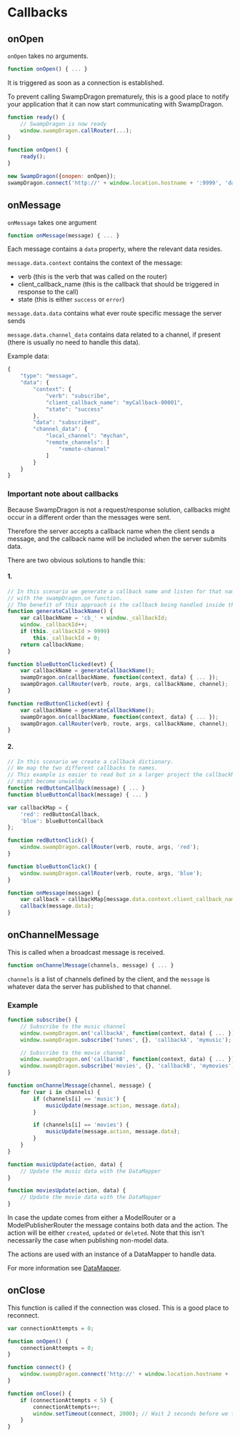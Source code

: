 # Callbacks ##


## onOpen ##

`onOpen` takes no arguments.

```javascript
function onOpen() { ... }
```

It is triggered as soon as a connection is established.

To prevent calling SwampDragon prematurely, this is a good place to notify your application that it can now start communicating with SwampDragon.

```javascript
function ready() {
    // SwampDragon is now ready
    window.swampDragon.callRouter(...);
}

function onOpen() {
    ready();
}

new SwampDragon({onopen: onOpen});
swampDragon.connect('http://' + window.location.hostname + ':9999', 'data')
```


## onMessage ##

`onMessage` takes one argument

```javascript
function onMessage(message) { ... }
```

Each message contains a `data` property, where the relevant data resides.

`message.data.context` contains the context of the message:

*  verb (this is the verb that was called on the router)
*  client_callback_name (this is the callback that should be triggered in response to the call)
*  state (this is either `success` or `error`)


`message.data.data` contains what ever route specific message the server sends

`message.data.channel_data` contains data related to a channel, if present (there is usually no need to handle this data).


Example data:

```javascript
{
    "type": "message",
    "data": {
        "context": {
            "verb": "subscribe",
            "client_callback_name": "myCallback-00001",
            "state": "success"
        },
        "data": "subscribed",
        "channel_data": {
            "local_channel": "mychan",
            "remote_channels": [
                "remote-channel"
            ]
        }
    }
}
```


### Important note about callbacks ###

Because SwampDragon is not a request/response solution, callbacks might occur in a different order than the messages were sent.

Therefore the server accepts a callback name when the client sends a message, and the callback name will be included when the server submits data.

There are two obvious solutions to handle this:


#### 1. ####

```javascript
// In this scenario we generate a callback name and listen for that name
// with the swampDragon.on function.
// The benefit of this approach is the callback being handled inside the calling function.
function generateCallbackName() {
    var callbackName = 'cb_' + window._callbackId;
    window._callbackId++;
    if (this._callbackId > 9999)
        this._callbackId = 0;
    return callbackName;
}

function blueButtonClicked(evt) {
    var callbackName = generateCallbackName();
    swampDragon.on(callbackName, function(context, data) { ... });
    swampDragon.callRouter(verb, route, args, callbackName, channel);
}

function redButtonClicked(evt) {
    var callbackName = generateCallbackName();
    swampDragon.on(callbackName, function(context, data) { ... });
    swampDragon.callRouter(verb, route, args, callbackName, channel);
}
```


#### 2. ####

```javascript
// In this scenario we create a callback dictionary.
// We map the two different callbacks to names.
// This example is easier to read but in a larger project the callbackMap
// might become unwieldy
function redButtonCallback(message) { ... }
function blueButtonCallback(message) { ... }

var callbackMap = {
    'red': redButtonCallback,
    'blue': blueButtonCallback
};

function redButtonClick() {
    window.swampDragon.callRouter(verb, route, args, 'red');
}

function blueButtonClick() {
    window.swampDragon.callRouter(verb, route, args, 'blue');
}

function onMessage(message) {
    var callback = callbackMap[message.data.context.client_callback_name];
    callback(message.data);
}
```


## onChannelMessage ##

This is called when a broadcast message is received.

```javascript
function onChannelMessage(channels, message) { ... }
```

`channels` is a list of channels defined by the client, and the `message` is whatever data the server has published to that channel.


### Example ###

```javascript
function subscribe() {
    // Subscribe to the music channel
    window.swampDragon.on('callbackA', function(context, data) { ... })
    window.swampDragon.subscribe('tunes', {}, 'callbackA', 'mymusic');

    // Subscribe to the movie channel
    window.swampDragon.on('callbackB', function(context, data) { ... })
    window.swampDragon.subscribe('movies', {}, 'callbackB', 'mymovies');
}

function onChannelMessage(channel, message) {
    for (var i in channels) {
        if (channels[i] == 'music') {
            musicUpdate(message.action, message.data);
        }

        if (channels[i] == 'movies') {
            musicUpdate(message.action, message.data);
        }
    }
}

function musicUpdate(action, data) {
    // Update the music data with the DataMapper
}

function moviesUpdate(action, data) {
    // Update the movie data with the DataMapper
}
```

In case the update comes from either a ModelRouter or a ModelPublisherRouter the message contains both data and the action.
The action will be either `created`, `updated` or `deleted`.
Note that this isn't necessarily the case when publishing non-model data.

The actions are used with an instance of a DataMapper to handle data.

For more information see [DataMapper](/documentation/javascript-data-mapper/).


## onClose ##

This function is called if the connection was closed.
This is a good place to reconnect.

```javascript
var connectionAttempts = 0;

function onOpen() {
    connectionAttempts = 0;
}

function connect() {
    window.swampDragon.connect('http://' + window.location.hostname + ':9999', 'data')
}

function onClose() {
    if (connectionAttempts < 5) {
        connectionAttempts++;
        window.setTimeout(connect, 2000); // Wait 2 seconds before we try to reconnect
    }
}
```
